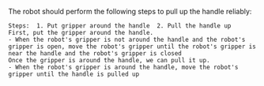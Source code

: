 The robot should perform the following steps to pull up the handle reliably:

    Steps:  1. Put gripper around the handle  2. Pull the handle up
    First, put the gripper around the handle.
    - When the robot's gripper is not around the handle and the robot's gripper is open, move the robot's gripper until the robot's gripper is near the handle and the robot's gripper is closed
    Once the gripper is around the handle, we can pull it up.
    - When the robot's gripper is around the handle, move the robot's gripper until the handle is pulled up